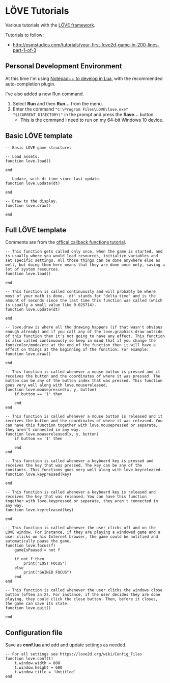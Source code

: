﻿# LÖVE Tutorials

Various tutorials with the [LÖVE framework](https://love2d.org/).

Tutorials to follow:

- http://osmstudios.com/tutorials/your-first-love2d-game-in-200-lines-part-1-of-3

## Personal Development Environment

At this time I'm using [Notepad++ to develop in Lua](https://love2d.org/wiki/Notepad%2B%2B), with the recommended auto-completion plugin.

I've also added a new Run command.

1. Select **Run** and then **Run...** from the menu.
2. Enter the command `"C:\Program Files\LOVE\love.exe" "$(CURRENT_DIRECTORY)"` in the prompt and press the **Save...** button.
	- This is the command I need to run on my 64-bit Windows 10 device.

## Basic LÖVE template

	-- Basic LOVE game structure:

	-- Load assets.
	function love.load()

	end

	-- Update, with dt time since last update.
	function love.update(dt)

	end

	-- Draw to the display.
	function love.draw()

	end

## Full LÖVE template

Comments are from the [offical callback functions tutorial](https://love2d.org/wiki/Tutorial:Callback_Functions).

	-- This function gets called only once, when the game is started, and is usually where you would load resources, initialize variables and set specific settings. All those things can be done anywhere else as well, but doing them here means that they are done once only, saving a lot of system resources.
	function love.load()

	end

	-- This function is called continuously and will probably be where most of your math is done. 'dt' stands for "delta time" and is the amount of seconds since the last time this function was called (which is usually a small value like 0.025714).
	function love.update(dt)

	end

	-- love.draw is where all the drawing happens (if that wasn't obvious enough already) and if you call any of the love.graphics.draw outside of this function then it's not going to have any effect. This function is also called continuously so keep in mind that if you change the font/color/mode/etc at the end of the function then it will have a effect on things at the beginning of the function. For example:
	function love.draw()

	end

	-- This function is called whenever a mouse button is pressed and it receives the button and the coordinates of where it was pressed. The button can be any of the button index that was pressed. This function goes very well along with love.mousereleased.
	function love.mousepressed(x, y, button)
		if button == '1' then
			
		end
	end

	-- This function is called whenever a mouse button is released and it receives the button and the coordinates of where it was released. You can have this function together with love.mousepressed or separate, they aren't connected in any way.
	function love.mousereleased(x, y, button)
		if button == '1' then
			
		end
	end

	-- This function is called whenever a keyboard key is pressed and receives the key that was pressed. The key can be any of the constants. This functions goes very well along with love.keyreleased.
	function love.keypressed(key)

	end

	-- This function is called whenever a keyboard key is released and receives the key that was released. You can have this function together with love.keypressed or separate, they aren't connected in any way.
	function love.keyreleased(key)

	end

	-- This function is called whenever the user clicks off and on the LÖVE window. For instance, if they are playing a windowed game and a user clicks on his Internet browser, the game could be notified and automatically pause the game.
	function love.focus(f)
		gameIsPaused = not f
		
		if not f then
			print("LOST FOCUS")
		else
			print("GAINED FOCUS")
		end
	end

	-- This function is called whenever the user clicks the windows close button (often an X). For instance, if the user decides they are done playing, they could click the close button. Then, before it closes, the game can save its state.
	function love.quit()

	end

## Configuration file

Save as **conf.lua** and add and update settings as needed.

	-- For all settings see https://love2d.org/wiki/Config_Files
	function love.conf(t)
		t.window.width = 800
		t.window.height = 600
		t.window.title = 'Untitled'
	end
